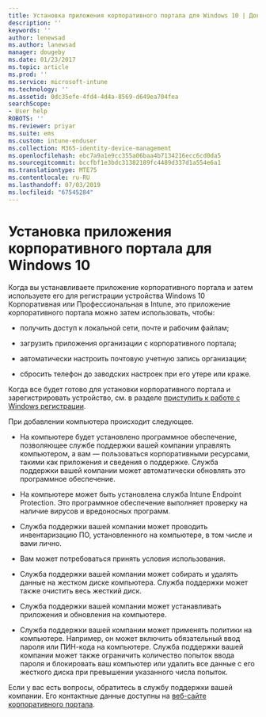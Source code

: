 ```yaml
---
title: Установка приложения корпоративного портала для Windows 10 | Документы Майкрософт
description: ''
keywords: ''
author: lenewsad
ms.author: lanewsad
manager: dougeby
ms.date: 01/23/2017
ms.topic: article
ms.prod: ''
ms.service: microsoft-intune
ms.technology: ''
ms.assetid: 0dc35efe-4fd4-4d4a-8569-d649ea704fea
searchScope:
- User help
ROBOTS: ''
ms.reviewer: priyar
ms.suite: ems
ms.custom: intune-enduser
ms.collection: M365-identity-device-management
ms.openlocfilehash: ebc7a9a1e9cc355a06baa4b7134216ecc6cd0da5
ms.sourcegitcommit: bccfbf1e3bdc31382189fc4489d337d1a554e6a1
ms.translationtype: MTE75
ms.contentlocale: ru-RU
ms.lasthandoff: 07/03/2019
ms.locfileid: "67545284"
---
```

# <a name="installing-the-company-portal-app-for-windows-10"></a>Установка приложения корпоративного портала для Windows 10  

Когда вы устанавливаете приложение корпоративного портала и затем используете его для регистрации устройства Windows 10 Корпоративная или Профессиональная в Intune, это приложение корпоративного портала можно затем использовать, чтобы:

- получить доступ к локальной сети, почте и рабочим файлам;

- загрузить приложения организации с корпоративного портала;

- автоматически настроить почтовую учетную запись организации;

- сбросить телефон до заводских настроек при его утере или краже.

Когда все будет готово для установки корпоративного портала и зарегистрировать устройство, см. в разделе [приступить к работе с Windows регистрации](windows-enrollment-company-portal.md).  

При добавлении компьютера происходит следующее.

- На компьютере будет установлено программное обеспечение, позволяющее службе поддержки вашей компании управлять компьютером, а вам — пользоваться корпоративными ресурсами, такими как приложения и сведения о поддержке. Служба поддержки вашей компании может автоматически обновлять это программное обеспечение.

- На компьютере может быть установлена служба Intune Endpoint Protection. Это программное обеспечение выполняет проверку на наличие вирусов и вредоносных программ.

- Служба поддержки вашей компании может проводить инвентаризацию ПО, установленного на компьютере, в том числе и вами лично.

- Вам может потребоваться принять условия использования.

- Служба поддержки вашей компании может собирать и удалять данные на жестком диске компьютера. Служба поддержки может также очистить весь жесткий диск.

- Служба поддержки вашей компании может устанавливать приложения и обновления на компьютере.

- Служба поддержки вашей компании может применять политики на компьютере. Например, он может включить обязательный ввод пароля или ПИН-кода на компьютере. Служба поддержки вашей компании может также ограничить количество попыток ввода пароля и блокировать ваш компьютер или удалить все данные с его жесткого диска при превышении указанного числа попыток.

Если у вас есть вопросы, обратитесь в службу поддержки вашей компании. Его контактные данные доступны на [веб-сайте корпоративного портала](https://go.microsoft.com/fwlink/?linkid=2010980).
